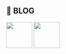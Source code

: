 



<!--
**ki225/ki225** is a ✨ _special_ ✨ repository because its `README.md` (this file) appears on your GitHub profile.

Here are some ideas to get you started:

- 🔭 I’m currently working on ...
- 🌱 I’m currently learning ...
- 👯 I’m looking to collaborate on ...
- 🤔 I’m looking for help with ...
- 💬 Ask me about ...
- 📫 How to reach me: ...
- 😄 Pronouns: ...
- ⚡ Fun fact: ...
-->

## 📄 BLOG

[<img src="[https://img.shields.io/badge/Medium-12100E?style=for-the-badge&logo=medium&logoColor=white](https://github.com/user-attachments/assets/429f1e12-f2ac-406b-9bb0-798a513af75c)" width="70" height="70">](https://medium.com/@271yeye)
 [<img src="https://github.com/user-attachments/assets/e84e3944-cce2-47ca-aa90-b2db7e3cdfcf"   width="70" height="70" >](https://hackmd.io/@okii77)
